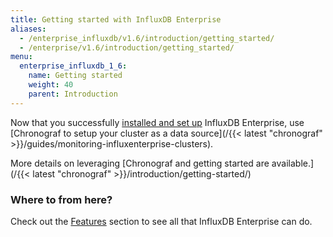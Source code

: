 ```yaml
---
title: Getting started with InfluxDB Enterprise
aliases:
  - /enterprise_influxdb/v1.6/introduction/getting_started/
  - /enterprise/v1.6/introduction/getting_started/
menu:
  enterprise_influxdb_1_6:
    name: Getting started
    weight: 40
    parent: Introduction
---
```


Now that you successfully [installed and set up](/enterprise_influxdb/v1.6/introduction/meta_node_installation/) InfluxDB Enterprise, use [Chronograf to setup your cluster as a data source](/{{< latest "chronograf" >}}/guides/monitoring-influxenterprise-clusters).

More details on leveraging [Chronograf and getting started are available.](/{{< latest "chronograf" >}}/introduction/getting-started/)


### Where to from here?

Check out the [Features](/enterprise_influxdb/v1.6/features/) section to see all that
InfluxDB Enterprise can do.
